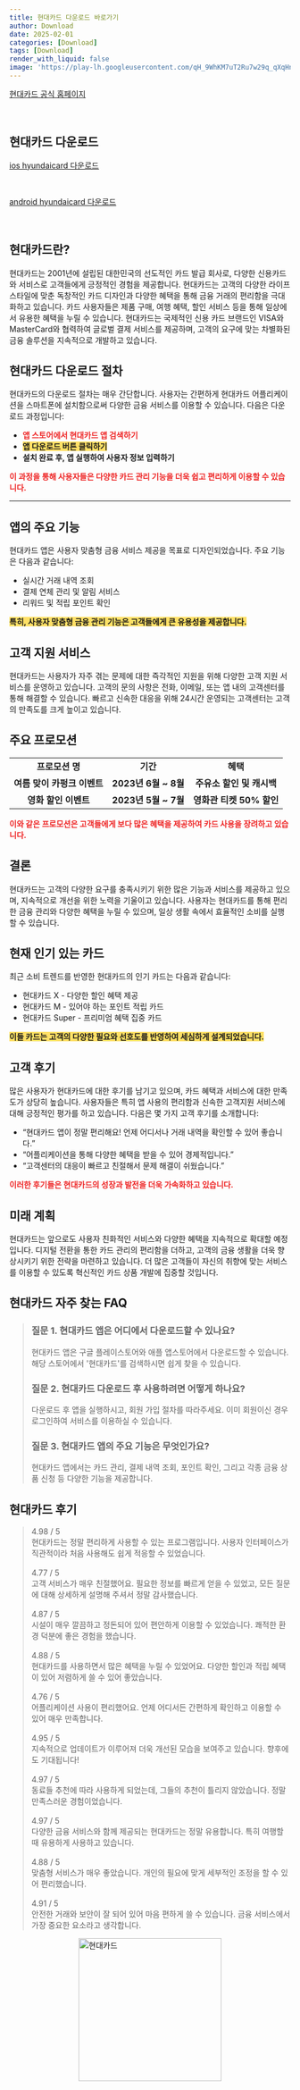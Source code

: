 ```yaml
---
title: 현대카드 다운로드 바로가기
author: Download
date: 2025-02-01
categories: [Download]
tags: [Download]
render_with_liquid: false
image: 'https://play-lh.googleusercontent.com/qH_9WhKM7uT2Ru7w29q_qXqHn0rK0PMd7f1KrdJM3JUtyvxtkCJlCnsGnmTg6kYbXp0=s256-rw'
---
```

<p><a class='click-button' title='현대카드' href='https://www.hyundaicard.com/' rel='nofollow'>현대카드 공식 홈페이지</a></p><br>
<h2 id='현대카드_다운로드'>현대카드 다운로드</h2>
<p><a class="click-button ios" title="hyundaicard 다운로드" href="https://apps.apple.com/kr/app/%ED%98%84%EB%8C%80%EC%B9%B4%EB%93%9C/id702653088" rel="nofollow">ios hyundaicard 다운로드</a></p><br>
<p><a class="click-button android" title="hyundaicard 다운로드" href="https://play.google.comhttps://play.google.com/store/apps/details?id=com.hyundaicard.appcard" rel="nofollow">android hyundaicard 다운로드</a></p><br>


<h2 id='현대카드란'>현대카드란?</h2>

<p>현대카드는 2001년에 설립된 대한민국의 선도적인 카드 발급 회사로, 다양한 신용카드와 서비스로 고객들에게 긍정적인 경험을 제공합니다. 현대카드는 고객의 다양한 라이프스타일에 맞춘 독창적인 카드 디자인과 다양한 혜택을 통해 금융 거래의 편리함을 극대화하고 있습니다. 카드 사용자들은 제품 구매, 여행 혜택, 할인 서비스 등을 통해 일상에서 유용한 혜택을 누릴 수 있습니다. 현대카드는 국제적인 신용 카드 브랜드인 VISA와 MasterCard와 협력하여 글로벌 결제 서비스를 제공하며, 고객의 요구에 맞는 차별화된 금융 솔루션을 지속적으로 개발하고 있습니다.</p>

<h2 id='다운로드 절차'>현대카드 다운로드 절차</h2>

<p>현대카드의 다운로드 절차는 매우 간단합니다. 사용자는 간편하게 현대카드 어플리케이션을 스마트폰에 설치함으로써 다양한 금융 서비스를 이용할 수 있습니다. 다음은 다운로드 과정입니다:</p>

<ul>
    <li><b><span style="color: #ee2323;">앱 스토어에서 현대카드 앱 검색하기</span></b></li>
    <li><b><span style="background-color: #ffe066;">앱 다운로드 버튼 클릭하기</span></b></li>
    <li><b>설치 완료 후, 앱 실행하여 사용자 정보 입력하기</b></li>
</ul>

<p><b><span style="color: #ee2323;">이 과정을 통해 사용자들은 다양한 카드 관리 기능을 더욱 쉽고 편리하게 이용할 수 있습니다.</span></b></p>

<hr />

<h2 id='앱의 주요 기능'>앱의 주요 기능</h2>

<p>현대카드 앱은 사용자 맞춤형 금융 서비스 제공을 목표로 디자인되었습니다. 주요 기능은 다음과 같습니다:</p>

<ul>
    <li>실시간 거래 내역 조회</li>
    <li>결제 연체 관리 및 알림 서비스</li>
    <li>리워드 및 적립 포인트 확인</li>
</ul>

<p><b><span style="background-color: #ffe066;">특히, 사용자 맞춤형 금융 관리 기능은 고객들에게 큰 유용성을 제공합니다.</span></b></p>

<h2 id='고객 지원 서비스'>고객 지원 서비스</h2>

<p>현대카드는 사용자가 자주 겪는 문제에 대한 즉각적인 지원을 위해 다양한 고객 지원 서비스를 운영하고 있습니다. 고객의 문의 사항은 전화, 이메일, 또는 앱 내의 고객센터를 통해 해결할 수 있습니다. 빠르고 신속한 대응을 위해 24시간 운영되는 고객센터는 고객의 만족도를 크게 높이고 있습니다.</p>

<h2 id='주요 프로모션'>주요 프로모션</h2>

<table>
    <tr>
        <td style="text-align: center; height: 17px;"><b>프로모션 명</b></td>
        <td style="text-align: center; height: 17px;"><b>기간</b></td>
        <td style="text-align: center; height: 17px;"><b>혜택</b></td>
    </tr>
    <tr>
        <td style="text-align: center; height: 17px;"><b>여름 맞이 카펑크 이벤트</b></td>
        <td style="text-align: center; height: 17px;"><b>2023년 6월 ~ 8월</b></td>
        <td style="text-align: center; height: 17px;"><b>주유소 할인 및 캐시백</b></td>
    </tr>
    <tr>
        <td style="text-align: center; height: 17px;"><b>영화 할인 이벤트</b></td>
        <td style="text-align: center; height: 17px;"><b>2023년 5월 ~ 7월</b></td>
        <td style="text-align: center; height: 17px;"><b>영화관 티켓 50% 할인</b></td>
    </tr>
</table>

<p><b><span style="color: #ee2323;">이와 같은 프로모션은 고객들에게 보다 많은 혜택을 제공하여 카드 사용을 장려하고 있습니다.</span></b></p>

<h2 id='결론'>결론</h2>

<p>현대카드는 고객의 다양한 요구를 충족시키기 위한 많은 기능과 서비스를 제공하고 있으며, 지속적으로 개선을 위한 노력을 기울이고 있습니다. 사용자는 현대카드를 통해 편리한 금융 관리와 다양한 혜택을 누릴 수 있으며, 일상 생활 속에서 효율적인 소비를 실행할 수 있습니다.</p>

<h2 id='현재 인기 있는 카드'>현재 인기 있는 카드</h2>

<p>최근 소비 트렌드를 반영한 현대카드의 인기 카드는 다음과 같습니다:</p>

<ul>
    <li>현대카드 X - 다양한 할인 혜택 제공</li>
    <li>현대카드 M - 있어야 하는 포인트 적립 카드</li>
    <li>현대카드 Super - 프리미엄 혜택 집중 카드</li>
</ul>

<p><b><span style="background-color: #ffe066;">이들 카드는 고객의 다양한 필요와 선호도를 반영하여 세심하게 설계되었습니다.</span></b></p>

<h2 id='고객 후기'>고객 후기</h2>

<p>많은 사용자가 현대카드에 대한 후기를 남기고 있으며, 카드 혜택과 서비스에 대한 만족도가 상당히 높습니다. 사용자들은 특히 앱 사용의 편리함과 신속한 고객지원 서비스에 대해 긍정적인 평가를 하고 있습니다. 다음은 몇 가지 고객 후기를 소개합니다:</p>

<ul>
    <li>“현대카드 앱이 정말 편리해요! 언제 어디서나 거래 내역을 확인할 수 있어 좋습니다.”</li>
    <li>“어플리케이션을 통해 다양한 혜택을 받을 수 있어 경제적입니다.”</li>
    <li>“고객센터의 대응이 빠르고 친절해서 문제 해결이 쉬웠습니다.”</li>
</ul>

<p><b><span style="color: #ee2323;">이러한 후기들은 현대카드의 성장과 발전을 더욱 가속화하고 있습니다.</span></b></p>

<h2 id='미래 계획'>미래 계획</h2>

<p>현대카드는 앞으로도 사용자 친화적인 서비스와 다양한 혜택을 지속적으로 확대할 예정입니다. 디지털 전환을 통한 카드 관리의 편리함을 더하고, 고객의 금융 생활을 더욱 향상시키기 위한 전략을 마련하고 있습니다. 더 많은 고객들이 자신의 취향에 맞는 서비스를 이용할 수 있도록 혁신적인 카드 상품 개발에 집중할 것입니다.</p>


<h2 id='현대카드_자주_찾는_FAQ'>현대카드 자주 찾는 FAQ</h2>
<div itemscope="" itemtype="https://schema.org/FAQPage"> <blockquote> <div itemscope="" itemprop="mainEntity" itemtype="https://schema.org/Question"> <h3 itemprop="name">질문 1. 현대카드 앱은 어디에서 다운로드할 수 있나요?</h3> <div itemscope="" itemprop="acceptedAnswer" itemtype="https://schema.org/Answer"> <span itemprop="text"> <p>현대카드 앱은 구글 플레이스토어와 애플 앱스토어에서 다운로드할 수 있습니다. 해당 스토어에서 '현대카드'를 검색하시면 쉽게 찾을 수 있습니다.</p> </span> </div> </div> <div itemscope="" itemprop="mainEntity" itemtype="https://schema.org/Question"> <h3 itemprop="name">질문 2. 현대카드 다운로드 후 사용하려면 어떻게 하나요?</h3> <div itemscope="" itemprop="acceptedAnswer" itemtype="https://schema.org/Answer"> <span itemprop="text"> <p>다운로드 후 앱을 실행하시고, 회원 가입 절차를 따라주세요. 이미 회원이신 경우 로그인하여 서비스를 이용하실 수 있습니다.</p> </span> </div> </div> <div itemscope="" itemprop="mainEntity" itemtype="https://schema.org/Question"> <h3 itemprop="name">질문 3. 현대카드 앱의 주요 기능은 무엇인가요?</h3> <div itemscope="" itemprop="acceptedAnswer" itemtype="https://schema.org/Answer"> <span itemprop="text"> <p>현대카드 앱에서는 카드 관리, 결제 내역 조회, 포인트 확인, 그리고 각종 금융 상품 신청 등 다양한 기능을 제공합니다.</p> </span> </div> </div> </blockquote> </div>
<h2 id='현대카드_후기'>현대카드 후기</h2>
<div itemscope itemtype="https://schema.org/Product">
  <blockquote>
  <div itemprop="review" itemscope itemtype="https://schema.org/Review">
      <div itemprop="reviewRating" itemscope itemtype="https://schema.org/Rating"> <span itemprop="ratingValue">4.98</span> / <span itemprop="bestRating">5</span> </div>
      <span itemprop="reviewBody">현대카드는 정말 편리하게 사용할 수 있는 프로그램입니다. 사용자 인터페이스가 직관적이라 처음 사용해도 쉽게 적응할 수 있었습니다.</span>
  </div>
  <br>
  <div itemprop="review" itemscope itemtype="https://schema.org/Review">
      <div itemprop="reviewRating" itemscope itemtype="https://schema.org/Rating"> <span itemprop="ratingValue">4.77</span> / <span itemprop="bestRating">5</span> </div>
      <span itemprop="reviewBody">고객 서비스가 매우 친절했어요. 필요한 정보를 빠르게 얻을 수 있었고, 모든 질문에 대해 상세하게 설명해 주셔서 정말 감사했습니다.</span>
  </div>
  <br>
  <div itemprop="review" itemscope itemtype="https://schema.org/Review">
      <div itemprop="reviewRating" itemscope itemtype="https://schema.org/Rating"> <span itemprop="ratingValue">4.87</span> / <span itemprop="bestRating">5</span> </div>
      <span itemprop="reviewBody">시설이 매우 깔끔하고 정돈되어 있어 편안하게 이용할 수 있었습니다. 쾌적한 환경 덕분에 좋은 경험을 했습니다.</span>
  </div>
  <br>
  <div itemprop="review" itemscope itemtype="https://schema.org/Review">
      <div itemprop="reviewRating" itemscope itemtype="https://schema.org/Rating"> <span itemprop="ratingValue">4.88</span> / <span itemprop="bestRating">5</span> </div>
      <span itemprop="reviewBody">현대카드를 사용하면서 많은 혜택을 누릴 수 있었어요. 다양한 할인과 적립 혜택이 있어 저렴하게 쓸 수 있어 좋았습니다.</span>
  </div>
  <br>
  <div itemprop="review" itemscope itemtype="https://schema.org/Review">
      <div itemprop="reviewRating" itemscope itemtype="https://schema.org/Rating"> <span itemprop="ratingValue">4.76</span> / <span itemprop="bestRating">5</span> </div>
      <span itemprop="reviewBody">어플리케이션 사용이 편리했어요. 언제 어디서든 간편하게 확인하고 이용할 수 있어 매우 만족합니다.</span>
  </div>
  <br>
  <div itemprop="review" itemscope itemtype="https://schema.org/Review">
      <div itemprop="reviewRating" itemscope itemtype="https://schema.org/Rating"> <span itemprop="ratingValue">4.95</span> / <span itemprop="bestRating">5</span> </div>
      <span itemprop="reviewBody">지속적으로 업데이트가 이루어져 더욱 개선된 모습을 보여주고 있습니다. 향후에도 기대됩니다!</span>
  </div>
  <br>
  <div itemprop="review" itemscope itemtype="https://schema.org/Review">
      <div itemprop="reviewRating" itemscope itemtype="https://schema.org/Rating"> <span itemprop="ratingValue">4.97</span> / <span itemprop="bestRating">5</span> </div>
      <span itemprop="reviewBody">동료들 추천에 따라 사용하게 되었는데, 그들의 추천이 틀리지 않았습니다. 정말 만족스러운 경험이었습니다.</span>
  </div>
  <br>
  <div itemprop="review" itemscope itemtype="https://schema.org/Review">
      <div itemprop="reviewRating" itemscope itemtype="https://schema.org/Rating"> <span itemprop="ratingValue">4.97</span> / <span itemprop="bestRating">5</span> </div>
      <span itemprop="reviewBody">다양한 금융 서비스와 함께 제공되는 현대카드는 정말 유용합니다. 특히 여행할 때 유용하게 사용하고 있습니다.</span>
  </div>
  <br>
  <div itemprop="review" itemscope itemtype="https://schema.org/Review">
      <div itemprop="reviewRating" itemscope itemtype="https://schema.org/Rating"> <span itemprop="ratingValue">4.88</span> / <span itemprop="bestRating">5</span> </div>
      <span itemprop="reviewBody">맞춤형 서비스가 매우 좋았습니다. 개인의 필요에 맞게 세부적인 조정을 할 수 있어 편리했습니다.</span>
  </div>
  <br>
  <div itemprop="review" itemscope itemtype="https://schema.org/Review">
      <div itemprop="reviewRating" itemscope itemtype="https://schema.org/Rating"> <span itemprop="ratingValue">4.91</span> / <span itemprop="bestRating">5</span> </div>
      <span itemprop="reviewBody">안전한 거래와 보안이 잘 되어 있어 마음 편하게 쓸 수 있습니다. 금융 서비스에서 가장 중요한 요소라고 생각합니다.</span>
  </div>
  </blockquote>
</div>
<figure class="image" style="display: flex; justify-content: center; align-items: center; margin: 0;"><img src="https://play-lh.googleusercontent.com/qH_9WhKM7uT2Ru7w29q_qXqHn0rK0PMd7f1KrdJM3JUtyvxtkCJlCnsGnmTg6kYbXp0=s256-rw" alt="현대카드" width="256" height="256" style="max-width: 100%; height: auto;"></figure>